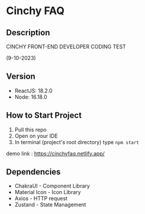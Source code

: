 # Cinchy FAQ

## Description

CINCHY FRONT-END DEVELOPER CODING TEST

(9-10-2023)

## Version

- ReactJS: 18.2.0
- Node: 16.18.0

## How to Start Project

1. Pull this repo
2. Open on your IDE
3. In terminal (project's root directory) type `npm start`

demo link : https://cinchyfaq.netlify.app/

## Dependencies

- ChakraUI - Component Library
- Material Icon - Icon Library
- Axios - HTTP request
- Zustand - State Management
